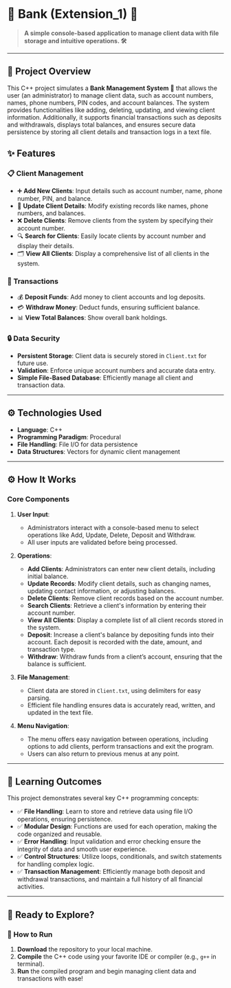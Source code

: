 # 🏦 Bank (Extension_1) 💼

> **A simple console-based application to manage client data with file storage and intuitive operations. 🛠️**

---

## 🌟 Project Overview

This C++ project simulates a **Bank Management System** 🏦 that allows the user (an administrator) to manage client data, such as account numbers, names, phone numbers, PIN codes, and account balances. The system provides functionalities like adding, deleting, updating, and viewing client information. Additionally, it supports financial transactions such as deposits and withdrawals, displays total balances, and ensures secure data persistence by storing all client details and transaction logs in a text file.


## ✨ Features

### 📋 Client Management
- ➕ **Add New Clients**: Input details such as account number, name, phone number, PIN, and balance.
- 📝 **Update Client Details**: Modify existing records like names, phone numbers, and balances.
- ❌ **Delete Clients**: Remove clients from the system by specifying their account number.
- 🔍 **Search for Clients**: Easily locate clients by account number and display their details.
- 🗂️ **View All Clients**: Display a comprehensive list of all clients in the system.

### 💸 Transactions
- 💰 **Deposit Funds**: Add money to client accounts and log deposits.
- 💳 **Withdraw Money**: Deduct funds, ensuring sufficient balance.
- 📊 **View Total Balances**: Show overall bank holdings.

### 🔒 Data Security
- **Persistent Storage**: Client data is securely stored in `Client.txt` for future use.
- **Validation**: Enforce unique account numbers and accurate data entry.
- **Simple File-Based Database**: Efficiently manage all client and transaction data.

---

## ⚙️ Technologies Used

- **Language**: C++
- **Programming Paradigm**: Procedural
- **File Handling**: File I/O for data persistence
- **Data Structures**: Vectors for dynamic client management

---


## ⚙️ How It Works

### Core Components
1. **User Input**:
   - Administrators interact with a console-based menu to select operations like Add, Update, Delete, Deposit and Withdraw.
   - All user inputs are validated before being processed.

2. **Operations**:
   - **Add Clients**: Administrators can enter new client details, including initial balance.
   - **Update Records**: Modify client details, such as changing names, updating contact information, or adjusting balances.
   - **Delete Clients**: Remove client records based on the account number.
   - **Search Clients**: Retrieve a client's information by entering their account number.
   - **View All Clients**: Display a complete list of all client records stored in the system.
   - **Deposit**: Increase a client's balance by depositing funds into their account. Each deposit is recorded with the date, amount, and transaction type.
   - **Withdraw**: Withdraw funds from a client’s account, ensuring that the balance is sufficient.

3. **File Management**:
   - Client data are stored in `Client.txt`, using delimiters for easy parsing.
   - Efficient file handling ensures data is accurately read, written, and updated in the text file.

4. **Menu Navigation**:
   - The menu offers easy navigation between operations, including options to add clients, perform transactions and exit the program.
   - Users can also return to previous menus at any point.

---

## 🎯 Learning Outcomes

This project demonstrates several key C++ programming concepts:
- ✅ **File Handling**: Learn to store and retrieve data using file I/O operations, ensuring persistence.
- ✅ **Modular Design**: Functions are used for each operation, making the code organized and reusable.
- ✅ **Error Handling**: Input validation and error checking ensure the integrity of data and smooth user experience.
- ✅ **Control Structures**: Utilize loops, conditionals, and switch statements for handling complex logic.
- ✅ **Transaction Management**: Efficiently manage both deposit and withdrawal transactions, and maintain a full history of all financial activities.

---

## 🏁 Ready to Explore?

### 🚀 How to Run
1. **Download** the repository to your local machine.
2. **Compile** the C++ code using your favorite IDE or compiler (e.g., `g++` in terminal).
3. **Run** the compiled program and begin managing client data and transactions with ease!


